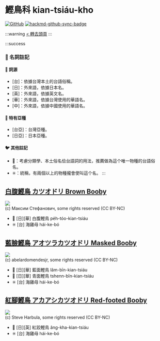 # 鰹鳥科 kian-tsiáu-kho

[![GitHub](https://img.shields.io/badge/GitHub-black?logo=github)](https://github.com/siansiansu/tsiau-a-e-mia)
[![hackmd-github-sync-badge](https://hackmd.io/uF-JExpWRsSpNl_KZURkrQ/badge)](https://hackmd.io/uF-JExpWRsSpNl_KZURkrQ)

:::warning
[< 轉去頭頁](https://hackmd.io/@siansiansu/Hy4VzNvha)
:::

:::success
### 📖 名詞註記

#### 📎 詞源

- [台]：依據台灣本土的台語俗稱。
- [日]：外來語，依據日本名。
- [英]：外來語，依據英文名。
- [華]：外來語，依據台灣使用的華語名。
- [中]：外來語，依據中國使用的華語名。

#### 🎏 特有亞種

- [台亞]：台灣亞種。
- [日亞]：日本亞種。

#### 🐦 其他註記

- 🎯：考慮分類學、本土俗名佮台語詞的用法，推薦做為這个唯一物種的台語俗名。
- ✳️：統稱，有兩個以上的物種攏會使叫這个名。
:::

## [白腹鰹鳥 カツオドリ Brown Booby](https://ebird.org/species/brnboo)

![](https://inaturalist-open-data.s3.amazonaws.com/photos/211511287/medium.jpg)
<br/>
(c) Максим Стефанович, some rights reserved (CC BY-NC)

- 🎯 [日][華] 白腹鰹鳥 pe̍h-tóo-kian-tsiáu
- ✳️ [台] 海雞母 hái-ke-bó

## [藍臉鰹鳥 アオツラカツオドリ Masked Booby](https://ebird.org/species/masboo)

![](https://inaturalist-open-data.s3.amazonaws.com/photos/214608110/medium.jpg)
<br/>
(c) abelardomendesjr, some rights reserved (CC BY-NC)

- 🎯 [日][華] 藍面鰹鳥 lâm-bīn-kian-tsiáu
- 🎯 [日][華] 青面鰹鳥 tshenn-bīn-kian-tsiáu
- ✳️ [台] 海雞母 hái-ke-bó

## [紅腳鰹鳥 アカアシカツオドリ Red-footed Booby](https://ebird.org/species/refboo)

![](https://inaturalist-open-data.s3.amazonaws.com/photos/47190674/medium.jpg)
<br/>
(c) Steve Harbula, some rights reserved (CC BY-NC)

- 🎯 [日][英] 紅跤鰹鳥 âng-kha-kian-tsiáu
- ✳️ [台] 海雞母 hái-ke-bó